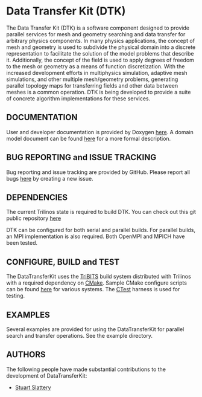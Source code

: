 Data Transfer Kit (DTK)
=======================

The Data Transfer Kit (DTK) is a software component designed to
provide parallel services for mesh and geometry searching and data
transfer for arbitrary physics components. In many physics
applications, the concept of mesh and geometry is used to subdivide
the physical domain into a discrete representation to facilitate the
solution of the model problems that describe it. Additionally, the
concept of the field is used to apply degrees of freedom to the mesh
or geometry as a means of function discretization. With the increased
development efforts in multiphysics simulation, adaptive mesh
simulations, and other multiple mesh/geometry problems, generating
parallel topology maps for transferring fields and other data between
meshes is a common operation. DTK is being developed to provide a
suite of concrete algorithm implementations for these services.


DOCUMENTATION
-------------

User and developer documentation is provided by Doxygen
[here](http://cnerg.github.com/DataTransferKit/). A domain model
document can be found
[here](https://github.com/CNERG/DataTransferKit/master/doc/domain_model/domain_model.pdf) for a more formal description.


BUG REPORTING and ISSUE TRACKING
--------------------------------

Bug reporting and issue tracking are provided by GitHub. Please report
all bugs [here](https://github.com/CNERG/DataTransferKit/issues) by
creating a new issue.


DEPENDENCIES
------------

The current Trilinos state is required to build DTK. You can check out
this git public repository
[here](http://trilinos.sandia.gov/publicRepo/index.html)

DTK can be configured for both serial and parallel builds. For
parallel builds, an MPI implementation is also required. Both OpenMPI
and MPICH have been tested.


CONFIGURE, BUILD and TEST
-------------------------

The DataTransferKit uses the
[TriBITS](http://www.ornl.gov/~8vt/TribitsLifecycleModel_v1.0.pdf)
build system distributed with Trilinos with a required dependency on
[CMake](http://www.cmake.org/). Sample CMake configure scripts can be
found
[here](https://github.com/CNERG/DataTransferKit/master/doc/build_notes)
for various systems. The [CTest](http://www.cmake.org/Wiki/CTest:FAQ)
harness is used for testing.


EXAMPLES
--------

Several examples are provided for using the DataTransferKit for
parallel search and transfer operations. See the example directory.


AUTHORS
-------

The following people have made substantial contributions to the
development of DataTransferKit:

* [Stuart Slattery](http://github.com/sslattery)
